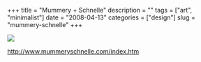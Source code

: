 +++
title = "Mummery + Schnelle"
description = ""
tags = ["art", "minimalist"]
date = "2008-04-13"
categories = ["design"]
slug = "mummery-schnelle"
+++


 

  <div id="screens-thumbs" class="clearfix">
    <div class="txt-center" id="design-submission"><a href="http://www.mummeryschnelle.com/index.htm"><img id='bluga-thumbnail-1195' class='bluga-thumbnail large' src='http://media.konigi.com/bluga/
wt4802b27054194_0.jpg'/></a></div>  
  </div>   
<p><a href="http://www.mummeryschnelle.com/index.htm">http://www.mummeryschnelle.com/index.htm</a></p>




